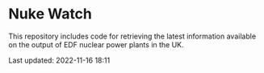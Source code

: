 # Nuke Watch

This repository includes code for retrieving the latest information available on the output of EDF nuclear power plants in the UK.

Last updated: 2022-11-16 18:11